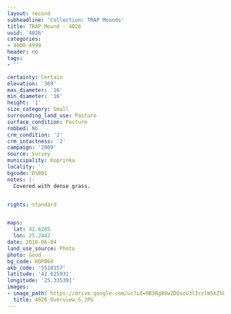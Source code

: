 ```yaml
---
layout: record
subheadline: 'Collection: TRAP Mounds'
title: TRAP Mound - 4026
uuid: '4026'
categories:
- 4000-4999
header: no
tags:
- ''

certainty: Certain
elevation: '369'
max_diameter: '16'
min_diameter: '16'
height: '1'
size_category: Small
surrounding_land_use: Pasture
surface_condition: Pasture
robbed: No
crm_condition: '2'
crm_intactness: '2'
campaign: '2009'
source: Survey
municipality: Koprinka
locality: ''
bgcode: DS001
notes: |-
  Covered with dense grass.


rights: standard


maps:
  lat: 42.6285
  lon: 25.2442
date: 2018-06-04
land_use_source: Photo
photo: Good
bg_code: КОР064
akb_code: '5510157'
latitude: '42.615931'
longitude: '25.335391'
images:
- image_path: https://drive.google.com/uc?id=0B3Rg88wZDQscU3lIczlWSkZhLVk
  title: 4026_Overview_S.JPG
---
```

